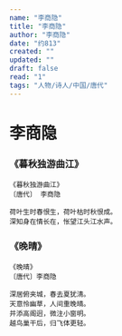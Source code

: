 ```yaml
---
name: "李商隐"
title: "李商隐"
author: "李商隐"
date: "约813"
created: ""
updated: ""
draft: false
read: "1"
tags: "人物/诗人/中国/唐代"
---
```


# 李商隐

### 《暮秋独游曲江》

```
《暮秋独游曲江》
〔唐代〕 李商隐

荷叶生时春恨生，荷叶枯时秋恨成。
深知身在情长在，怅望江头江水声。
```

### 《晚晴》

```
《晚晴》
〔唐代〕李商隐

深居俯夹城，春去夏犹清。
天意怜幽草，人间重晚晴。
并添高阁迥，微注小窗明。
越鸟巢干后，归飞体更轻。
```
